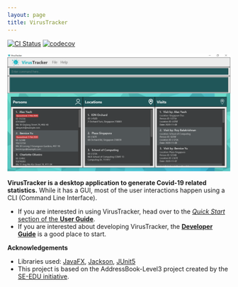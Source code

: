 ```yaml
---
layout: page
title: VirusTracker
---
```


[![CI Status](https://github.com/AY2021S1-CS2103T-T13-1/tp/workflows/Java%20CI/badge.svg)](https://github.com/AY2021S1-CS2103T-T13-1/tp/actions)
[![codecov](https://codecov.io/gh/AY2021S1-CS2103T-T13-1/tp/branch/master/graph/badge.svg)](https://codecov.io/gh/AY2021S1-CS2103T-T13-1/tp)

![Ui](images/Ui.png)

**VirusTracker is a desktop application to generate Covid-19 related statistics.** While it has a GUI, most of the user interactions happen using a CLI (Command Line Interface).

* If you are interested in using VirusTracker, head over to the [_Quick Start_ section of the **User Guide**](UserGuide.html#quick-start).
* If you are interested about developing VirusTracker, the [**Developer Guide**](DeveloperGuide.html) is a good place to start.


**Acknowledgements**

* Libraries used: [JavaFX](https://openjfx.io/), [Jackson](https://github.com/FasterXML/jackson), [JUnit5](https://github.com/junit-team/junit5)
* This project is based on the AddressBook-Level3 project created by the [SE-EDU initiative](https://se-education.org).
